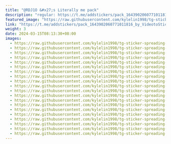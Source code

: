 ```yaml
---
title: "@RDJ1O &#x27;s Literally me pack"
description: "regular: https://t.me/addstickers/pack_1643902060771011816_by_VideotoStickerBot"
featured_image: "https://raw.githubusercontent.com/kylelin1998/tg-sticker-spreading-worldwide-images/main/img/0a6bccda-e8c7-49e2-acd8-d42767336a0f.jpg"
link: "https://t.me/addstickers/pack_1643902060771011816_by_VideotoStickerBot"
weight: 3
date: 2024-03-15T08:13:30+08:00
images:
  - https://raw.githubusercontent.com/kylelin1998/tg-sticker-spreading-worldwide-images/main/img/0a6bccda-e8c7-49e2-acd8-d42767336a0f.jpg
  - https://raw.githubusercontent.com/kylelin1998/tg-sticker-spreading-worldwide-images/main/img/ec5521ea-208e-4faa-bbc0-a25db074fb14.jpg
  - https://raw.githubusercontent.com/kylelin1998/tg-sticker-spreading-worldwide-images/main/img/eb9eec48-4e0f-43b0-913e-60921a244e69.jpg
  - https://raw.githubusercontent.com/kylelin1998/tg-sticker-spreading-worldwide-images/main/img/f4db8974-b24b-4db6-b564-3f2ee99fe278.jpg
  - https://raw.githubusercontent.com/kylelin1998/tg-sticker-spreading-worldwide-images/main/img/369942bb-b5b0-43bb-912c-7a69085e7931.jpg
  - https://raw.githubusercontent.com/kylelin1998/tg-sticker-spreading-worldwide-images/main/img/aa0986e3-fecc-468d-bfca-5fbca46bdfc2.jpg
  - https://raw.githubusercontent.com/kylelin1998/tg-sticker-spreading-worldwide-images/main/img/b7102a2c-c27d-410c-9acd-570cec722de2.jpg
  - https://raw.githubusercontent.com/kylelin1998/tg-sticker-spreading-worldwide-images/main/img/c2852ccd-1c0b-414d-bec8-7f5eea256777.jpg
  - https://raw.githubusercontent.com/kylelin1998/tg-sticker-spreading-worldwide-images/main/img/c5eece32-8918-4483-8b11-f5d28a396533.jpg
  - https://raw.githubusercontent.com/kylelin1998/tg-sticker-spreading-worldwide-images/main/img/af2954cc-8402-475d-af88-b5bca0504a43.jpg
  - https://raw.githubusercontent.com/kylelin1998/tg-sticker-spreading-worldwide-images/main/img/44578703-2ee1-49b1-8cca-4c5de8459810.jpg
  - https://raw.githubusercontent.com/kylelin1998/tg-sticker-spreading-worldwide-images/main/img/a9d9628d-9eb8-46b2-9924-a40cfaa1f849.jpg
  - https://raw.githubusercontent.com/kylelin1998/tg-sticker-spreading-worldwide-images/main/img/95ead53d-21b3-49ab-af26-b93c847b0cba.jpg
  - https://raw.githubusercontent.com/kylelin1998/tg-sticker-spreading-worldwide-images/main/img/80fd8084-307c-4a57-a6a5-bb25cc88207d.jpg
  - https://raw.githubusercontent.com/kylelin1998/tg-sticker-spreading-worldwide-images/main/img/a7f0a425-898b-4a08-bed3-b97ff3d604a2.jpg
  - https://raw.githubusercontent.com/kylelin1998/tg-sticker-spreading-worldwide-images/main/img/bd8949da-ff87-406e-9d64-bfc724c32f5f.jpg
  - https://raw.githubusercontent.com/kylelin1998/tg-sticker-spreading-worldwide-images/main/img/b5782370-4718-4cef-a513-ee26040c2495.jpg
  - https://raw.githubusercontent.com/kylelin1998/tg-sticker-spreading-worldwide-images/main/img/746846f6-b3c9-44f6-8c80-a8fcba73d967.jpg
  - https://raw.githubusercontent.com/kylelin1998/tg-sticker-spreading-worldwide-images/main/img/b7a090d1-fef2-4aa6-8af1-9097484b296f.jpg
  - https://raw.githubusercontent.com/kylelin1998/tg-sticker-spreading-worldwide-images/main/img/18c71a77-9ccf-4cf8-a254-fe736a02b6cb.jpg
---
```

